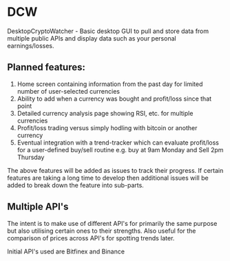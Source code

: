 # DCW
DesktopCryptoWatcher - Basic desktop GUI to pull and store data from multiple public APIs and display data such as your personal earnings/losses.

## Planned features:
1) Home screen containing information from the past day for limited number of user-selected currencies
2) Ability to add when a currency was bought and profit/loss since that point
3) Detailed currency analysis page showing RSI, etc. for multiple currencies
4) Profit/loss trading versus simply hodling with bitcoin or another currency
5) Eventual integration with a trend-tracker which can evaluate profit/loss for a user-defined buy/sell routine e.g. buy at 9am Monday and Sell 2pm Thursday

The above features will be added as issues to track their progress. If certain features are taking a long time to develop then additional issues will be added to break down the feature into sub-parts.

## Multiple API's
The intent is to make use of different API's for primarily the same purpose but also utilising certain ones to their strengths. Also useful for the comparison of prices across API's for spotting trends later. 

Initial API's used are Bitfinex and Binance
